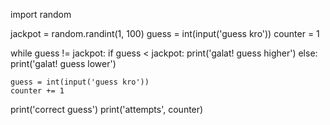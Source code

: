 import random

jackpot = random.randint(1, 100)
guess = int(input('guess kro'))
counter = 1

while guess != jackpot:
    if guess < jackpot:
        print('galat! guess higher')
    else:
        print('galat! guess lower')
    
    guess = int(input('guess kro'))
    counter += 1

print('correct guess')
print('attempts', counter)
